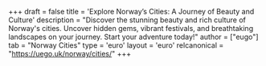 +++
draft = false
title = 'Explore Norway’s Cities: A Journey of Beauty and Culture'
description = "Discover the stunning beauty and rich culture of Norway's cities. Uncover hidden gems, vibrant festivals, and breathtaking landscapes on your journey. Start your adventure today!"
author = ["eugo"]
tab = "Norway Cities"
type = 'euro'
layout = 'euro'
relcanonical = "https://uego.uk/norway/cities/"
+++
